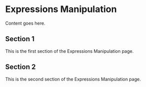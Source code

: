 # Expressions Manipulation

Content goes here.

## Section 1

This is the first section of the Expressions Manipulation page.

## Section 2

This is the second section of the Expressions Manipulation page.

